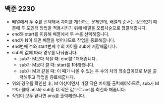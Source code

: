 ## 백준 2230
- 배열에서 두 수를 선택해서 차이를 계산하는 문제인데, 배열의 순서는 상관없기 때문에 투 포인터 방법을 적용시키기 위해 배열을 오름차순으로 정렬해줍니다.
- end와 start를 이용해 배열에서 두 수를 선택해줍니다.
- end가 N이 되면 배열을 벗어나므로 작업을 종료해줍니다.
- end번째 수와 start번째 수의 차이를 sub에 저장해줍니다.
- sub의 값에 따라 경우를 나눠줍니다.
  - sub가 M보다 작을 때: end를 1더해줍니다.
  - sub가 M보다 클 때: start를 1더해줍니다.
  - sub가 M과 같을 때: 이 때가 나올 수 있는 두 수의 차의 최솟값이므로 M을 출력해주고 작업을 종료해줍니다.
- 위의 경우를 확인한 후, M 이상이면서 가장 작은 차이를 출력해야하므로, sub가 M보다 클때 ans와 sub중 더 작은 값으로 ans를 최신화 해줍니다.
- 작업이 모두 끝나면 ans를 출력해줍니다.